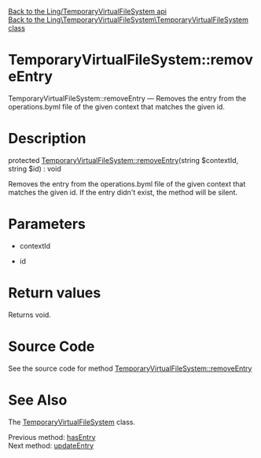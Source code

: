 [Back to the Ling/TemporaryVirtualFileSystem api](https://github.com/lingtalfi/TemporaryVirtualFileSystem/blob/master/doc/api/Ling/TemporaryVirtualFileSystem.md)<br>
[Back to the Ling\TemporaryVirtualFileSystem\TemporaryVirtualFileSystem class](https://github.com/lingtalfi/TemporaryVirtualFileSystem/blob/master/doc/api/Ling/TemporaryVirtualFileSystem/TemporaryVirtualFileSystem.md)


TemporaryVirtualFileSystem::removeEntry
================



TemporaryVirtualFileSystem::removeEntry — Removes the entry from the operations.byml file of the given context that matches the given id.




Description
================


protected [TemporaryVirtualFileSystem::removeEntry](https://github.com/lingtalfi/TemporaryVirtualFileSystem/blob/master/doc/api/Ling/TemporaryVirtualFileSystem/TemporaryVirtualFileSystem/removeEntry.md)(string $contextId, string $id) : void




Removes the entry from the operations.byml file of the given context that matches the given id.
If the entry didn't exist, the method will be silent.




Parameters
================


- contextId

    

- id

    


Return values
================

Returns void.








Source Code
===========
See the source code for method [TemporaryVirtualFileSystem::removeEntry](https://github.com/lingtalfi/TemporaryVirtualFileSystem/blob/master/TemporaryVirtualFileSystem.php#L280-L325)


See Also
================

The [TemporaryVirtualFileSystem](https://github.com/lingtalfi/TemporaryVirtualFileSystem/blob/master/doc/api/Ling/TemporaryVirtualFileSystem/TemporaryVirtualFileSystem.md) class.

Previous method: [hasEntry](https://github.com/lingtalfi/TemporaryVirtualFileSystem/blob/master/doc/api/Ling/TemporaryVirtualFileSystem/TemporaryVirtualFileSystem/hasEntry.md)<br>Next method: [updateEntry](https://github.com/lingtalfi/TemporaryVirtualFileSystem/blob/master/doc/api/Ling/TemporaryVirtualFileSystem/TemporaryVirtualFileSystem/updateEntry.md)<br>

